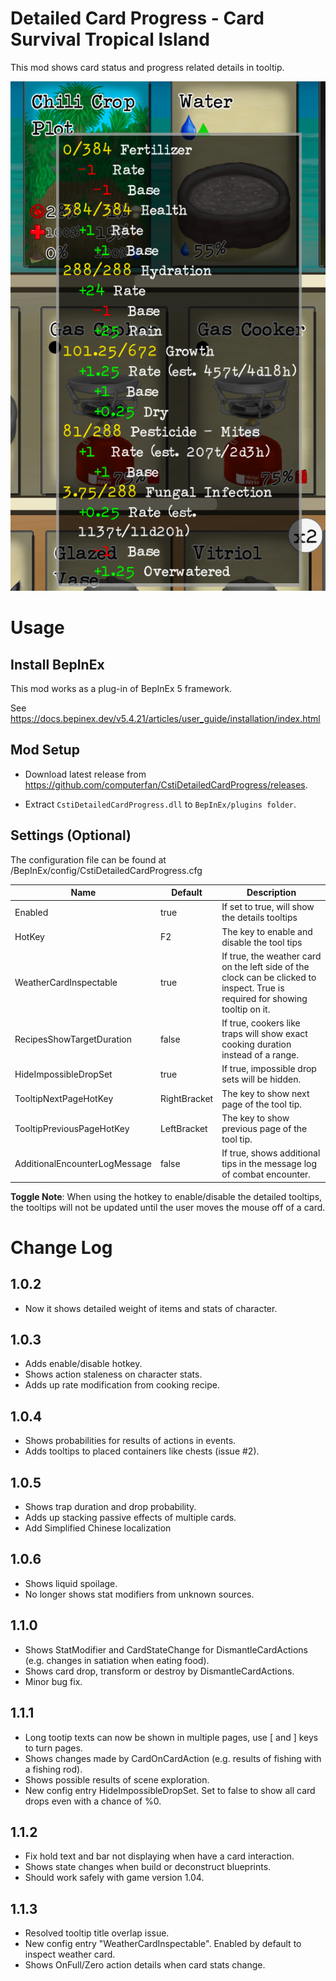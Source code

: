 # Detailed Card Progress - Card Survival Tropical Island

This mod shows card status and progress related details in tooltip.

![Preview](pic/screenshot1.png)

# Usage

## Install BepInEx

This mod works as a plug-in of BepInEx 5 framework.

See <https://docs.bepinex.dev/v5.4.21/articles/user_guide/installation/index.html>

## Mod Setup

- Download latest release from <https://github.com/computerfan/CstiDetailedCardProgress/releases>. 

- Extract `CstiDetailedCardProgress.dll` to `BepInEx/plugins folder`.

## Settings (Optional)

The configuration file can be found at /BepInEx/config/CstiDetailedCardProgress.cfg

|Name|Default|Description|
|--|--|--|
|Enabled|true|If set to true, will show the details tooltips|
|HotKey|F2|The key to enable and disable the tool tips|
|WeatherCardInspectable|true|If true, the weather card on the left side of the clock can be clicked to inspect. True is required for showing tooltip on it.|
|RecipesShowTargetDuration|false|If true, cookers like traps will show exact cooking duration instead of a range.|
|HideImpossibleDropSet|true|If true, impossible drop sets will be hidden.|
|TooltipNextPageHotKey|RightBracket|The key to show next page of the tool tip.|
|TooltipPreviousPageHotKey|LeftBracket|The key to show previous page of the tool tip.|
|AdditionalEncounterLogMessage|false|If true, shows additional tips in the message log of combat encounter.|

__Toggle Note__: When using the hotkey to enable/disable the detailed tooltips, the tooltips will not be updated until the user moves the mouse off of a card.

# Change Log

## 1.0.2
- Now it shows detailed weight of items and stats of character.

## 1.0.3 
- Adds enable/disable hotkey.
- Shows action staleness on character stats.
- Adds up rate modification from cooking recipe.

## 1.0.4
- Shows probabilities for results of actions in events.
- Adds tooltips to placed containers like chests (issue #2).

## 1.0.5
- Shows trap duration and drop probability.
- Adds up stacking passive effects of multiple cards.
- Add Simplified Chinese localization

## 1.0.6
- Shows liquid spoilage.
- No longer shows stat modifiers from unknown sources.

## 1.1.0
- Shows StatModifier and CardStateChange for DismantleCardActions (e.g. changes in satiation when eating food).
- Shows card drop, transform or destroy by DismantleCardActions.
- Minor bug fix.

## 1.1.1
- Long tootip texts can now be shown in multiple pages, use [ and ] keys to turn pages.
- Shows changes made by CardOnCardAction (e.g. results of fishing with a fishing rod).
- Shows possible results of scene exploration.
- New config entry HideImpossibleDropSet. Set to false to show all card drops even with a chance of %0.

## 1.1.2
- Fix hold text and bar not displaying when have a card interaction.
- Shows state changes when build or deconstruct blueprints.
- Should work safely with game version 1.04.

## 1.1.3
- Resolved tooltip title overlap issue.
- New config entry "WeatherCardInspectable". Enabled by default to inspect weather card.
- Shows OnFull/Zero action details when card stats change.
